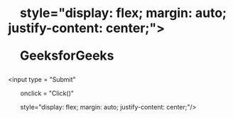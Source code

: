 <h1 id = "para1" 

    style="display: flex; margin: auto; justify-content: center;"> 

    GeeksforGeeks 

</h1> 

<input type = "Submit" 

       onclick = "Click()" 

       style="display: flex; margin: auto; justify-content: center;"/> 

<script> 

    function Click() { 

        document.getElementById("para1").style.color = "green"; 

        window.alert("Color changed )
